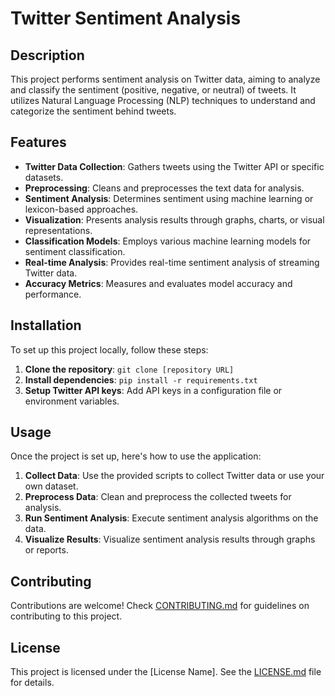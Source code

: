 # Twitter Sentiment Analysis

## Description
This project performs sentiment analysis on Twitter data, aiming to analyze and classify the sentiment (positive, negative, or neutral) of tweets. It utilizes Natural Language Processing (NLP) techniques to understand and categorize the sentiment behind tweets.

## Features
- **Twitter Data Collection**: Gathers tweets using the Twitter API or specific datasets.
- **Preprocessing**: Cleans and preprocesses the text data for analysis.
- **Sentiment Analysis**: Determines sentiment using machine learning or lexicon-based approaches.
- **Visualization**: Presents analysis results through graphs, charts, or visual representations.
- **Classification Models**: Employs various machine learning models for sentiment classification.
- **Real-time Analysis**: Provides real-time sentiment analysis of streaming Twitter data.
- **Accuracy Metrics**: Measures and evaluates model accuracy and performance.

## Installation
To set up this project locally, follow these steps:

1. **Clone the repository**: `git clone [repository URL]`
2. **Install dependencies**: `pip install -r requirements.txt`
3. **Setup Twitter API keys**: Add API keys in a configuration file or environment variables.

## Usage
Once the project is set up, here's how to use the application:

1. **Collect Data**: Use the provided scripts to collect Twitter data or use your own dataset.
2. **Preprocess Data**: Clean and preprocess the collected tweets for analysis.
3. **Run Sentiment Analysis**: Execute sentiment analysis algorithms on the data.
4. **Visualize Results**: Visualize sentiment analysis results through graphs or reports.

## Contributing
Contributions are welcome! Check [CONTRIBUTING.md](CONTRIBUTING.md) for guidelines on contributing to this project.

## License
This project is licensed under the [License Name]. See the [LICENSE.md](LICENSE.md) file for details.
